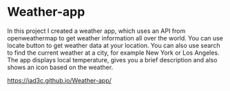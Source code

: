 # Weather-app
In this project I created a weather app, which uses an API from openweathermap to get weather information all over the world. You can use locate button to get weather data at your location. You can also use search to find the current weather at a city, for example New York or Los Angeles. The app displays local temperature, gives you a brief description and also shows an icon based on the weather. 

https://jad3c.github.io/Weather-app/
